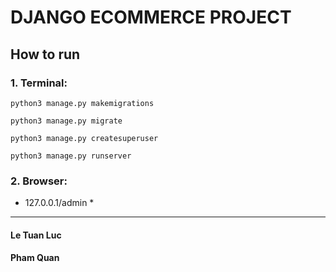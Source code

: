 # DJANGO ECOMMERCE PROJECT


## How to run
### 1. Terminal:
`python3 manage.py makemigrations`

`python3 manage.py migrate`

`python3 manage.py createsuperuser`

`python3 manage.py runserver`

### 2. Browser:
* 127.0.0.1/admin *


----------
#### Le Tuan Luc
#### Pham Quan
